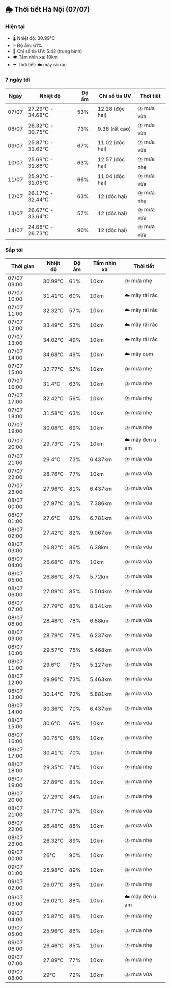 ## 🌦️ Thời tiết Hà Nội (07/07)

### Hiện tại

- 🌡️ Nhiệt độ: 30.99℃
- 💦 Độ ẩm: 61%
- 🌟 Chỉ số tia UV: 5.42 (trung bình)
- 👁️ Tầm nhìn xa: 10km
- ☂️ Thời tiết: ☁️ mây rải rác

### 7 ngày tới

| Ngày | Nhiệt độ | Độ ẩm | Chỉ số tia UV | Thời tiết |
| --- | --- | --- | --- | --- |
| 07/07 | 27.29℃ - 34.68℃ | 53% | 12.28 (độc hại) | ⛈️ mưa vừa |
| 08/07 | 26.32℃ - 30.75℃ | 73% | 9.38 (rất cao) | ⛈️ mưa vừa |
| 09/07 | 25.87℃ - 31.62℃ | 67% | 11.02 (độc hại) | ⛈️ mưa vừa |
| 10/07 | 25.69℃ - 31.86℃ | 63% | 12.57 (độc hại) | ⛈️ mưa nhẹ |
| 11/07 | 25.92℃ - 31.05℃ | 66% | 11.04 (độc hại) | ⛈️ mưa vừa |
| 12/07 | 26.17℃ - 32.44℃ | 63% | 12 (độc hại) | ⛈️ mưa nhẹ |
| 13/07 | 26.67℃ - 33.64℃ | 57% | 12 (độc hại) | ⛈️ mưa vừa |
| 14/07 | 24.68℃ - 26.73℃ | 90% | 12 (độc hại) | ⛈️ mưa vừa |

### Sắp tới

| Thời gian | Nhiệt độ | Độ ẩm | Tầm nhìn xa | Thời tiết |
| --- | --- | --- | --- | --- |
| 07/07 09:00 | 30.99℃ | 61% | 10km | ⛈️ mưa nhẹ |
| 07/07 10:00 | 31.41℃ | 60% | 10km | ☁️ mây rải rác |
| 07/07 11:00 | 32.32℃ | 57% | 10km | ☁️ mây rải rác |
| 07/07 12:00 | 33.49℃ | 53% | 10km | ☁️ mây rải rác |
| 07/07 13:00 | 34.02℃ | 49% | 10km | ☁️ mây rải rác |
| 07/07 14:00 | 34.68℃ | 49% | 10km | ☁️ mây cụm |
| 07/07 15:00 | 32.77℃ | 57% | 10km | ⛈️ mưa nhẹ |
| 07/07 16:00 | 31.4℃ | 63% | 10km | ⛈️ mưa nhẹ |
| 07/07 17:00 | 32.42℃ | 59% | 10km | ⛈️ mưa nhẹ |
| 07/07 18:00 | 31.58℃ | 63% | 10km | ⛈️ mưa nhẹ |
| 07/07 19:00 | 30.08℃ | 69% | 10km | ⛈️ mưa nhẹ |
| 07/07 20:00 | 29.73℃ | 71% | 10km | ☁️ mây đen u ám |
| 07/07 21:00 | 29.4℃ | 73% | 6.437km | ⛈️ mưa vừa |
| 07/07 22:00 | 28.76℃ | 77% | 10km | ⛈️ mưa vừa |
| 07/07 23:00 | 27.96℃ | 81% | 6.437km | ⛈️ mưa vừa |
| 08/07 00:00 | 27.97℃ | 81% | 7.386km | ⛈️ mưa vừa |
| 08/07 01:00 | 27.6℃ | 82% | 6.781km | ⛈️ mưa vừa |
| 08/07 02:00 | 27.42℃ | 82% | 9.067km | ⛈️ mưa vừa |
| 08/07 03:00 | 26.82℃ | 86% | 6.38km | ⛈️ mưa vừa |
| 08/07 04:00 | 26.68℃ | 87% | 10km | ⛈️ mưa vừa |
| 08/07 05:00 | 26.86℃ | 87% | 5.72km | ⛈️ mưa vừa |
| 08/07 06:00 | 27.09℃ | 85% | 5.504km | ⛈️ mưa vừa |
| 08/07 07:00 | 27.79℃ | 82% | 8.141km | ⛈️ mưa vừa |
| 08/07 08:00 | 28.48℃ | 78% | 6.88km | ⛈️ mưa vừa |
| 08/07 09:00 | 28.79℃ | 78% | 6.237km | ⛈️ mưa vừa |
| 08/07 10:00 | 29.57℃ | 75% | 5.468km | ⛈️ mưa vừa |
| 08/07 11:00 | 29.6℃ | 75% | 5.127km | ⛈️ mưa vừa |
| 08/07 12:00 | 29.96℃ | 73% | 5.463km | ⛈️ mưa vừa |
| 08/07 13:00 | 30.14℃ | 72% | 5.881km | ⛈️ mưa vừa |
| 08/07 14:00 | 30.36℃ | 70% | 6.437km | ⛈️ mưa vừa |
| 08/07 15:00 | 30.6℃ | 69% | 10km | ⛈️ mưa vừa |
| 08/07 16:00 | 30.75℃ | 68% | 10km | ⛈️ mưa nhẹ |
| 08/07 17:00 | 30.41℃ | 70% | 10km | ⛈️ mưa nhẹ |
| 08/07 18:00 | 29.35℃ | 74% | 10km | ⛈️ mưa nhẹ |
| 08/07 19:00 | 27.89℃ | 81% | 10km | ⛈️ mưa nhẹ |
| 08/07 20:00 | 27.29℃ | 84% | 10km | ⛈️ mưa nhẹ |
| 08/07 21:00 | 26.77℃ | 87% | 10km | ⛈️ mưa vừa |
| 08/07 22:00 | 26.48℃ | 88% | 10km | ⛈️ mưa vừa |
| 08/07 23:00 | 26.32℃ | 89% | 10km | ⛈️ mưa nhẹ |
| 09/07 00:00 | 26℃ | 90% | 10km | ⛈️ mưa nhẹ |
| 09/07 01:00 | 25.98℃ | 89% | 10km | ⛈️ mưa nhẹ |
| 09/07 02:00 | 26.07℃ | 88% | 10km | ⛈️ mưa nhẹ |
| 09/07 03:00 | 26.02℃ | 88% | 10km | ☁️ mây đen u ám |
| 09/07 04:00 | 25.87℃ | 88% | 10km | ⛈️ mưa nhẹ |
| 09/07 05:00 | 25.96℃ | 86% | 10km | ⛈️ mưa nhẹ |
| 09/07 06:00 | 26.46℃ | 85% | 10km | ⛈️ mưa nhẹ |
| 09/07 07:00 | 27.89℃ | 77% | 10km | ⛈️ mưa nhẹ |
| 09/07 08:00 | 29℃ | 72% | 10km | ⛈️ mưa vừa |
